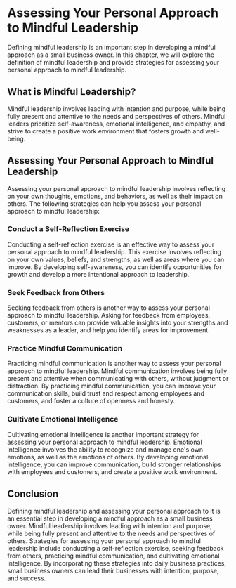 Assessing Your Personal Approach to Mindful Leadership
==============================================================================================

Defining mindful leadership is an important step in developing a mindful approach as a small business owner. In this chapter, we will explore the definition of mindful leadership and provide strategies for assessing your personal approach to mindful leadership.

What is Mindful Leadership?
---------------------------

Mindful leadership involves leading with intention and purpose, while being fully present and attentive to the needs and perspectives of others. Mindful leaders prioritize self-awareness, emotional intelligence, and empathy, and strive to create a positive work environment that fosters growth and well-being.

Assessing Your Personal Approach to Mindful Leadership
------------------------------------------------------

Assessing your personal approach to mindful leadership involves reflecting on your own thoughts, emotions, and behaviors, as well as their impact on others. The following strategies can help you assess your personal approach to mindful leadership:

### Conduct a Self-Reflection Exercise

Conducting a self-reflection exercise is an effective way to assess your personal approach to mindful leadership. This exercise involves reflecting on your own values, beliefs, and strengths, as well as areas where you can improve. By developing self-awareness, you can identify opportunities for growth and develop a more intentional approach to leadership.

### Seek Feedback from Others

Seeking feedback from others is another way to assess your personal approach to mindful leadership. Asking for feedback from employees, customers, or mentors can provide valuable insights into your strengths and weaknesses as a leader, and help you identify areas for improvement.

### Practice Mindful Communication

Practicing mindful communication is another way to assess your personal approach to mindful leadership. Mindful communication involves being fully present and attentive when communicating with others, without judgment or distraction. By practicing mindful communication, you can improve your communication skills, build trust and respect among employees and customers, and foster a culture of openness and honesty.

### Cultivate Emotional Intelligence

Cultivating emotional intelligence is another important strategy for assessing your personal approach to mindful leadership. Emotional intelligence involves the ability to recognize and manage one's own emotions, as well as the emotions of others. By developing emotional intelligence, you can improve communication, build stronger relationships with employees and customers, and create a positive work environment.

Conclusion
----------

Defining mindful leadership and assessing your personal approach to it is an essential step in developing a mindful approach as a small business owner. Mindful leadership involves leading with intention and purpose, while being fully present and attentive to the needs and perspectives of others. Strategies for assessing your personal approach to mindful leadership include conducting a self-reflection exercise, seeking feedback from others, practicing mindful communication, and cultivating emotional intelligence. By incorporating these strategies into daily business practices, small business owners can lead their businesses with intention, purpose, and success.
